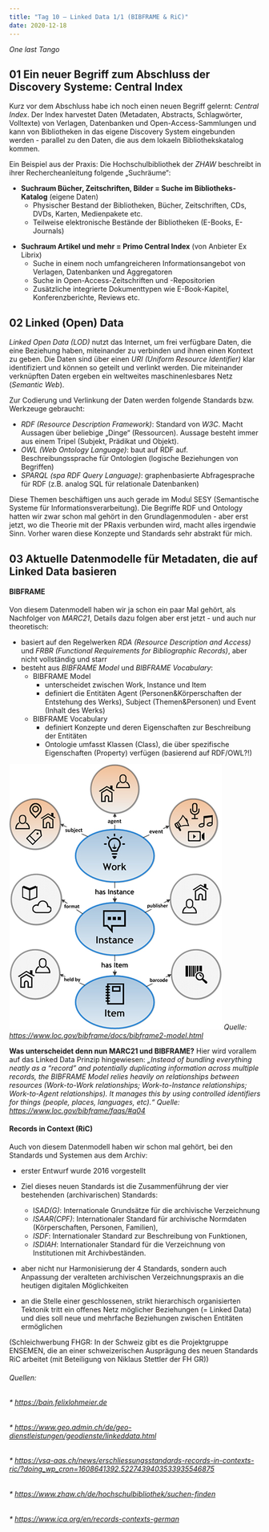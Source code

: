 ```yaml
---
title: "Tag 10 – Linked Data 1/1 (BIBFRAME & RiC)"
date: 2020-12-18
---
```


*One last Tango*

## 01 Ein neuer Begriff zum Abschluss der Discovery Systeme: Central Index

Kurz vor dem Abschluss habe ich noch einen neuen Begriff gelernt: *Central Index*. Der Index harvestet Daten (Metadaten, Abstracts, Schlagwörter, Volltexte) von Verlagen, Datenbanken und Open-Access-Sammlungen und kann von Bibliotheken in das eigene Discovery System eingebunden werden - parallel zu den Daten, die aus dem lokaeln Bibliothekskatalog kommen.

Ein Beispiel aus der Praxis: Die Hochschulbibliothek der *ZHAW* beschreibt in ihrer Rechercheanleitung folgende „Suchräume“: 
* **Suchraum Bücher, Zeitschriften, Bilder = Suche im Bibliotheks-Katalog** (eigene Daten)
  * Physischer Bestand der Bibliotheken, Bücher, Zeitschriften, CDs, DVDs, Karten, Medienpakete etc.
  * Teilweise elektronische Bestände der Bibliotheken (E-Books, E-Journals) 
- **Suchraum Artikel und mehr = Primo Central Index** (von Anbieter Ex Librix)
  - Suche in einem noch umfangreicheren Informationsangebot von Verlagen, Datenbanken und Aggregatoren 
  - Suche in Open-Access-Zeitschriften und -Repositorien 
  - Zusätzliche integrierte Dokumenttypen wie E-Book-Kapitel, Konferenzberichte, Reviews etc.





## 02 Linked (Open) Data

*Linked Open Data (LOD)* nutzt das Internet, um frei verfügbare Daten, die eine Beziehung haben, miteinander zu verbinden und ihnen einen Kontext zu geben. Die Daten sind über einen *URI (Uniform Resource Identifier)* klar identifiziert und können so geteilt und verlinkt werden. Die miteinander verknüpften Daten ergeben ein weltweites maschinenlesbares Netz (*Semantic Web*).

Zur Codierung und Verlinkung der Daten werden folgende Standards bzw. Werkzeuge gebraucht:
- *RDF (Resource Description Framework)*: Standard von *W3C*. Macht Aussagen über beliebige „Dinge“ (Ressourcen). Aussage besteht immer aus einem Tripel (Subjekt, Prädikat und Objekt).
- *OWL (Web Ontology Language)*: baut auf RDF auf. Beschreibungssprache für Ontologien (logische Beziehungen von Begriffen)
- *SPARQL (spa RDF Query Language)*: graphenbasierte Abfragesprache für RDF (z.B. analog SQL für relationale Datenbanken)

Diese Themen beschäftigen uns auch gerade im Modul SESY (Semantische Systeme für Informationsverarbeitung). Die Begriffe RDF und Ontology hatten wir zwar schon mal gehört in den Grundlagenmodulen - aber erst jetzt, wo die Theorie mit der PRaxis verbunden wird, macht alles irgendwie Sinn. Vorher waren diese Konzepte und Standards sehr abstrakt für mich.




## 03 Aktuelle Datenmodelle für Metadaten, die auf Linked Data basieren

#### BIBFRAME
Von diesem Datenmodell haben wir ja schon ein paar Mal gehört, als Nachfolger von *MARC21*, Details dazu folgen aber erst jetzt - und auch nur theoretisch:

* basiert auf den Regelwerken *RDA (Resource Description and Access)* und *FRBR (Functional Requirements for Bibliographic Records)*, aber nicht vollständig und starr
* besteht aus *BIBFRAME Model* und *BIBFRAME Vocabulary*:
    * BIBFRAME Model
        * unterscheidet zwischen Work, Instance und Item
        * definiert die Entitäten Agent (Personen&Körperschaften der Entstehung des Werks), Subject (Themen&Personen) und Event (Inhalt des Werks)
    * BIBFRAME Vocabulary
        * definiert Konzepte und deren Eigenschaften zur Beschreibung der Entitäten
        * Ontologie umfasst Klassen (Class), die über spezifische Eigenschaften (Property) verfügen (basierend auf RDF/OWL?!)

![](https://raw.githubusercontent.com/alexmuster/lerntageblog/master/bilder/bibframe.png)
*Quelle: https://www.loc.gov/bibframe/docs/bibframe2-model.html*


**Was unterscheidet denn nun MARC21 und BIBFRAME?** Hier wird vorallem auf das Linked Data Prinzip hingewiesen:
*„Instead of bundling everything neatly as a “record” and potentially duplicating information across multiple records, the BIBFRAME Model relies heavily on relationships between resources (Work-to-Work relationships; Work-to-Instance relationships; Work-to-Agent relationships). It manages this by using controlled identifiers for things (people, places, languages, etc).“ Quelle: https://www.loc.gov/bibframe/faqs/#q04*

#### Records in Context (RiC)
Auch von diesem Datenmodell haben wir schon mal gehört, bei den Standards und Systemen aus dem Archiv:

- erster Entwurf wurde 2016 vorgestellt
- Ziel dieses neuen Standards ist die Zusammenführung der vier bestehenden (archivarischen) Standards:
    - I*SAD(G)*: Internationale Grundsätze für die archivische Verzeichnung
    - *ISAAR(CPF)*: Internationaler Standard für archivische Normdaten (Körperschaften, Personen, Familien), 
    - *ISDF*: Internationaler Standard zur Beschreibung von Funktionen, 
    - *ISDIAH*: Internationaler Standard für die Verzeichnung von Institutionen mit Archivbeständen.

- aber nicht nur Harmonisierung der 4 Standards, sondern auch Anpassung der veralteten archivischen Verzeichnungspraxis an die heutigen digitalen Möglichkeiten
- an die Stelle einer geschlossenen, strikt hierarchisch organisierten Tektonik tritt ein offenes Netz möglicher Beziehungen (= Linked Data) und dies soll neue und mehrfache Beziehungen zwischen Entitäten ermöglichen

(Schleichwerbung FHGR: In der Schweiz gibt es die Projektgruppe ENSEMEN, die an einer schweizerischen Ausprägung des neuen Standards RiC arbeitet (mit Beteiligung von Niklaus Stettler der FH GR))






###### Quellen:
###### * https://bain.felixlohmeier.de
###### * https://www.geo.admin.ch/de/geo-dienstleistungen/geodienste/linkeddata.html
###### * https://vsa-aas.ch/news/erschliessungsstandards-records-in-contexts-ric/?doing_wp_cron=1608641392.5227439403533935546875
###### * https://www.zhaw.ch/de/hochschulbibliothek/suchen-finden
###### * https://www.ica.org/en/records-contexts-german
